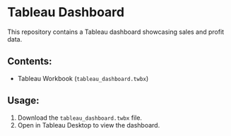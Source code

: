 # Tableau Dashboard

This repository contains a Tableau dashboard showcasing sales and profit data.

## Contents:
- Tableau Workbook (`tableau_dashboard.twbx`)

## Usage:
1. Download the `tableau_dashboard.twbx` file.
2. Open in Tableau Desktop to view the dashboard.
